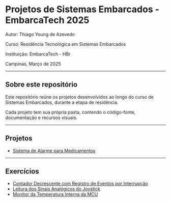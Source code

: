 # Projetos de Sistemas Embarcados - EmbarcaTech 2025

Autor: Thiago Young de Azevedo

Curso: Residência Tecnológica em Sistemas Embarcados

Instituição: EmbarcaTech - HBr

Campinas, Março de 2025

---

## Sobre este repositório

Este repositório reúne os projetos desenvolvidos ao longo do curso de Sistemas Embarcados, durante a etapa de residência.  

Cada projeto tem sua própria pasta, contendo o código-fonte, documentação e recursos visuais.

---

## Projetos

- [Sistema de Alarme para Medicamentos](./projetos/Alarme_de_Medicamentos)

---

## Exercícios

- [Contador Decrescente com Registro de Eventos por Interrupção](./exercicios/Contador_Decrescente)
- [Leitura dos Sinais Analógicos do Joystick](./exercicios/Leitor_Sinais_Analogicos_Joystick)
- [Monitor da Temperatura Interna da MCU](./exercicios/Monitor_Temperatura_Interna_MCU)